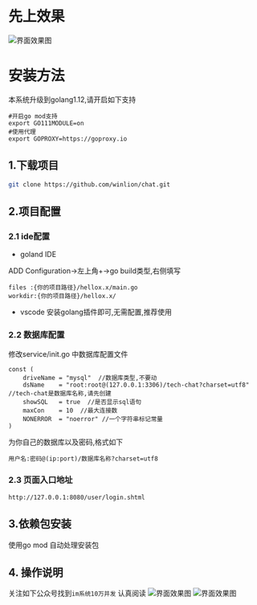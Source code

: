 # 先上效果
![界面效果图](https://www.techidea8.com/app/chat/3.jpg)
# 安装方法
本系统升级到golang1.12,请开启如下支持
```
#开启go mod支持
export GO111MODULE=on
#使用代理
export GOPROXY=https://goproxy.io

```
## 1.下载项目
```bash
git clone https://github.com/winlion/chat.git
```


## 2.项目配置
### 2.1 ide配置

+ goland IDE

ADD Configuration->左上角+->go build类型,右侧填写
```
files :{你的项目路径}/hellox.x/main.go
workdir:{你的项目路径}/hellox.x/
```
+ vscode
安装golang插件即可,无需配置,推荐使用

### 2.2 数据库配置
修改service/init.go 中数据库配置文件
```cgo
const (
	driveName = "mysql"  //数据库类型,不要动
	dsName    = "root:root@(127.0.0.1:3306)/tech-chat?charset=utf8"  //tech-chat是数据库名称,请先创建
	showSQL   = true  //是否显示sql语句
	maxCon    = 10  //最大连接数
	NONERROR  = "noerror" //一个字符串标记常量
)
```
为你自己的数据库以及密码,格式如下
```
用户名:密码@(ip:port)/数据库名称?charset=utf8
```
### 2.3 页面入口地址
```
http://127.0.0.1:8080/user/login.shtml
```

## 3.依赖包安装

使用go mod 自动处理安装包

## 4. 操作说明
关注如下公众号找到`im系统10万并发` 认真阅读
![界面效果图](https://www.techidea8.com/betaidea.png)
![界面效果图](https://www.techidea8.com/techidea8-2.jpg)